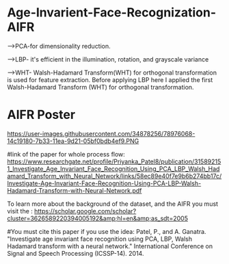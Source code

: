 # Age-Invarient-Face-Recognization-AIFR

-->PCA-for dimensionality reduction. 

-->LBP- it's efficient in the illumination, rotation, and grayscale variance 

-->WHT- Walsh-Hadamard Transform(WHT) for orthogonal transformation is used for feature extraction. Before applying LBP here I applied the first Walsh-Hadamard Transform (WHT) for orthogonal transformation. 

# AIFR Poster
https://user-images.githubusercontent.com/34878256/78976068-14c19180-7b33-11ea-9d21-05bf0bdb4ef9.PNG


#link of the paper for whole process flow: https://www.researchgate.net/profile/Priyanka_Patel8/publication/315892151_Investigate_Age_Invariant_Face_Recognition_Using_PCA_LBP_Walsh_Hadamard_Transform_with_Neural_Network/links/58ec89e40f7e9b6b274bb17c/Investigate-Age-Invariant-Face-Recognition-Using-PCA-LBP-Walsh-Hadamard-Transform-with-Neural-Network.pdf 


To learn more about the background of the dataset, and the AIFR  you must visit the : https://scholar.google.com/scholar?cluster=3626589220394005192&amp;hl=en&amp;as_sdt=2005



#You must cite this paper if you use the idea:
Patel, P., and A. Ganatra. "Investigate age invariant face recognition using PCA, LBP, Walsh Hadamard transform with a neural network." International Conference on Signal and Speech Processing (ICSSP-14). 2014.
